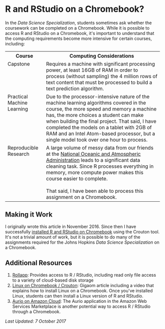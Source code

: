 # R and RStudio on a Chromebook?

In the *Data Science Specialization*, students sometimes ask whether the coursework can be completed on a Chromebook. While it is possible to access R and RStudio on a Chromebook, it's important to understand that the computing requirements become more intensive for certain courses, including:

<table>
<tr><th halign="left">Course</th><th halign="left">Computing Considerations</th></tr>
<tr><td valign="top">Capstone</td><td>Requires a machine with significant processing power, at least 16GB of RAM in order to process (without sampling) the 4 million rows of text content that must be processed to build a text prediction algorithm. </td></tr>
<tr><td valign="top">Practical Machine Learning</td><td>Due to the processor-intensive nature of the machine learning algorithms covered in the course, the more speed and memory a machine has, the more choices a student can make when building the final project. That said, I have completed the models on a tablet with 2GB of RAM and an Intel Atom-based processor, but a single model took over one hour to process.</td></tr>
<tr><td valign="top">Reproducible Research</td><td>A large volume of messy data from our friends at the <a href="http://www.noaa.gov">National Oceanic and Atmospheric Administration</a> leads to a significant data cleaning task. Since R processes everything in memory, more compute power makes this course easier to complete.<br><br>That said, I have been able to process this assignment on a Chromebook.</td></tr>
</table>

## Making it Work

I originally wrote this article in November 2016. Since then I have successfully [installed R and RStudio on Chromebook](http://bit.ly/2tHLVOo) using the Crouton tool. It's not a trivial amount of work, but it is possible to do many of the assignments required for the Johns Hopkins *Data Science Specialization* on a Chromebook. 

## Additional Resources

1. [Rollapp](https://www.rollapp.com/app/rstudio): Provides access to R / RStudio, including read only file access to a variety of cloud-based disk storage
2. [Linux on Chromebook / Crouton](https://gigaom.com/2014/12/30/chromebooks-can-now-run-linux-in-a-chrome-os-window/): Gigaom article including a video that explains how to install Linux on a Chromebook. Once you've installed Linux, students can then install a Linux version of R and RStudio.  
3. [Aurio on Amazon Cloud](https://aws.amazon.com/marketplace/pp/B00VETUL8M?qid=1479050009114&sr=0-3&ref_=srh_res_product_title): The Aurio application in the Amazon Web Services Marketplace is another potential way to access R / RStudio through a Chromebook.

*Last Updated: 7 October 2017* 
